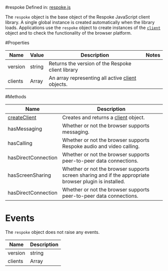 #respoke
Defined in: [respoke.js](https://github.com/respoke/respoke/blob/master/respoke/respoke.js)

The `respoke` object is the base object of the Respoke JavaScript client library. A single global instance is created automatically when the library loads. Applications use the `respoke` object to create instances of the [`client`](http://docs.respoke.io/js/client/client.md) object and to check the functionality of the browser platform. 


#Properties

Name 			| Value 			| Description   | Notes
------------ 	| ------------- 	| ------------- | -------------
version <a id="version"></a> | string | Returns the version of the Respoke client library
clients <a id="clients"></a> | Array | An array representing all active [client](https://docs.respoke.io/js-library/respoke.Client.html) objects. 


#Methods

Name         | Description
------------ | -------------
[createClient](https://docs.respoke.io/js-library/respoke.Client.html) | Creates and returns a [client](https://docs.respoke.io/js-library/respoke.Client.html) object.
hasMessaging | Whether or not the browser supports messaging.
hasCalling | Whether or not the browser supports Respoke audio and video calling.
hasDirectConnection | Whether or not the browser supports peer-to-peer data connections.
hasScreenSharing | Whether or not the browser supports screen sharing and if the appropriate browser plugin is installed.
hasDirectConnection | Whether or not the browser supports peer-to-peer data connections.


# Events

The `respoke` object does not raise any events.

Name 			| Description 		
------------ 	| ------------- 	
version <a id="version"></a> | string | Returns the version of the Respoke client library
clients <a id="clients"></a> | Array | An array representing all active [client](https://docs.respoke.io/js-library/respoke.Client.html) objects. 
